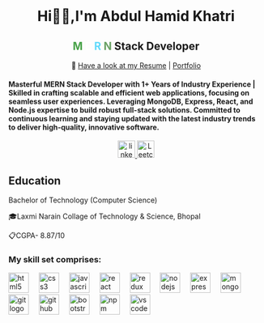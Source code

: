 <br clear="both">

<h1 align="center">Hi👋🏼,I'm Abdul Hamid Khatri</h1>
<h2 align="center">
  <span style="color: #47A248;">M</span> <!-- MongoDB Green -->
  <span style="color: #FFFFFF;">E</span> <!-- Express White -->
  <span style="color: #61DAFB;">R</span> <!-- React Blue -->
  <span style="color: #68A063;">N</span> <!-- Node.js Green -->
  Stack Developer
</h2>
<div align='center'>

<span>📄 <a href="https://docs.google.com/document/d/11ODD1bnhqnFSvNpecRsUiV-p33yije_q/edit?usp=drive_link&ouid=113518759786348993074&rtpof=true&sd=true" target="_blank">Have a look at my Resume</a></span> |
<span><a href="https://portfolio-8o5v.vercel.app/" target="_blank">Portfolio</a></span>

</div>

<h4 align="left">Masterful MERN Stack Developer with 1+ Years of Industry Experience | Skilled in crafting scalable and efficient web applications, focusing on seamless user experiences. Leveraging MongoDB, Express, React, and Node.js expertise to build robust full-stack solutions. Committed to continuous learning and staying updated with the latest industry trends to deliver high-quality, innovative software.
</h4>



<div align="center">
  <a href="https://www.linkedin.com/in/abdul-hamid-khatri/" target="_blank">
    <img src="https://img.shields.io/static/v1?message=LinkedIn&logo=linkedin&label=&color=0077B5&logoColor=white&labelColor=&style=for-the-badge" height="34" alt="linkedin logo"  />
  </a>
  <!-- <a href="https://www.instagram.com/_shrinivas_20_/" target="_blank">
    <img src="https://img.shields.io/static/v1?message=Instagram&logo=instagram&label=&color=E4405F&logoColor=white&labelColor=&style=for-the-badge" height="34" alt="instagram logo"  />
  </a> -->
  <a href="https://leetcode.com/u/Hamidk/" target="_blank">
    <img src="https://imgs.search.brave.com/H4MF1IO9O_KTbMfrG0ugq1xDmJ3FBFObgXxqzZFz830/rs:fit:860:0:0:0/g:ce/aHR0cHM6Ly9zdHls/ZXMucmVkZGl0bWVk/aWEuY29tL3Q1XzNt/bGdhL3N0eWxlcy9j/b21tdW5pdHlJY29u/XzgxZmdkcWZzbmJ3/OTEucG5n" height="34" alt="Leetcode logo"  />
  </a>
</div>

<h2 align="left">Education</h2>

<p align="left">Bachelor of Technology (Computer Science)</p>
<p align="left">🎓Laxmi Narain Collage of Technology & Science, Bhopal</p>
<p align="left"> 📋CGPA- 8.87/10</p>

<h3 align="left">My skill set comprises:</h3>

<div align="left">
  <img src="https://cdn.jsdelivr.net/gh/devicons/devicon/icons/html5/html5-original.svg" height="40" alt="html5 logo"  />
  <img width="12" />
  <img src="https://cdn.jsdelivr.net/gh/devicons/devicon/icons/css3/css3-original.svg" height="40" alt="css3 logo"  />
  <img width="12" />
  <img src="https://cdn.jsdelivr.net/gh/devicons/devicon/icons/javascript/javascript-original.svg" height="40" alt="javascript logo"  />
  <img width="12" />
  <img src="https://cdn.jsdelivr.net/gh/devicons/devicon/icons/react/react-original.svg" height="40" alt="react logo"  />
  <img width="12" />
  <img src="https://cdn.jsdelivr.net/gh/devicons/devicon/icons/redux/redux-original.svg" height="40" alt="redux logo"  />
  <img width="12" />
  <img src="https://cdn.jsdelivr.net/gh/devicons/devicon/icons/nodejs/nodejs-original.svg" height="40" alt="nodejs logo"  />
  <img width="12" />
  <img src="https://cdn.jsdelivr.net/gh/devicons/devicon/icons/express/express-original.svg" height="40" alt="express logo"  />
  <img width="12" />
  <img src="https://cdn.jsdelivr.net/gh/devicons/devicon/icons/mongodb/mongodb-original.svg" height="40" alt="mongodb logo"  />
  <img width="12" />
  <img src="https://cdn.jsdelivr.net/gh/devicons/devicon/icons/git/git-original.svg" height="40" alt="git logo"  />
  <img width="12" />
  <img src="https://cdn.jsdelivr.net/gh/devicons/devicon/icons/github/github-original.svg" height="40" alt="github logo"  />
  <img width="12" />
  
  <img src="https://cdn.jsdelivr.net/gh/devicons/devicon/icons/bootstrap/bootstrap-original.svg" height="40" alt="bootstrap logo"  />
  <img width="12" />
  <img src="https://cdn.jsdelivr.net/gh/devicons/devicon/icons/npm/npm-original-wordmark.svg" height="40" alt="npm logo"  />
  <img width="12" />
  <img src="https://cdn.jsdelivr.net/gh/devicons/devicon/icons/vscode/vscode-original.svg" height="40" alt="vscode logo"  />
  <img width="12" />
  
  
  
</div>
